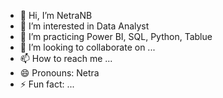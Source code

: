 - 👋 Hi, I’m NetraNB
- 👀 I’m interested in Data Analyst
- 🌱 I’m practicing Power BI, SQL, Python, Tablue
- 💞️ I’m looking to collaborate on ...
- 📫 How to reach me ...
- 😄 Pronouns: Netra
- ⚡ Fun fact: ...

<!---
NetraNB/NetraNB is a ✨ special ✨ repository because its `README.md` (this file) appears on your GitHub profile.
You can click the Preview link to take a look at your changes.
--->
